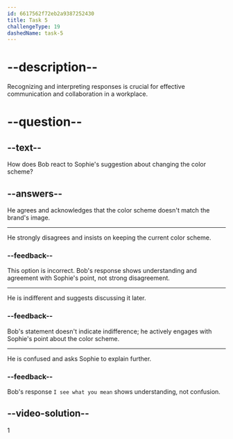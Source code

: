 ```yaml
---
id: 6617562f72eb2a9387252430
title: Task 5
challengeType: 19
dashedName: task-5
---
```


<!--
AUDIO REFERENCE:
Sophie: I respectfully disagree, Bob. I believe the color scheme needs some changes.
Bob: I see what you mean. The color scheme doesn't match our brand's image.
-->

# --description--

Recognizing and interpreting responses is crucial for effective communication and collaboration in a workplace.

# --question--

## --text--

How does Bob react to Sophie's suggestion about changing the color scheme?

## --answers--

He agrees and acknowledges that the color scheme doesn't match the brand's image.

---

He strongly disagrees and insists on keeping the current color scheme.

### --feedback--

This option is incorrect. Bob's response shows understanding and agreement with Sophie's point, not strong disagreement.

---

He is indifferent and suggests discussing it later.

### --feedback--

Bob's statement doesn't indicate indifference; he actively engages with Sophie's point about the color scheme.

---

He is confused and asks Sophie to explain further.

### --feedback--

Bob's response `I see what you mean` shows understanding, not confusion.

## --video-solution--

1
